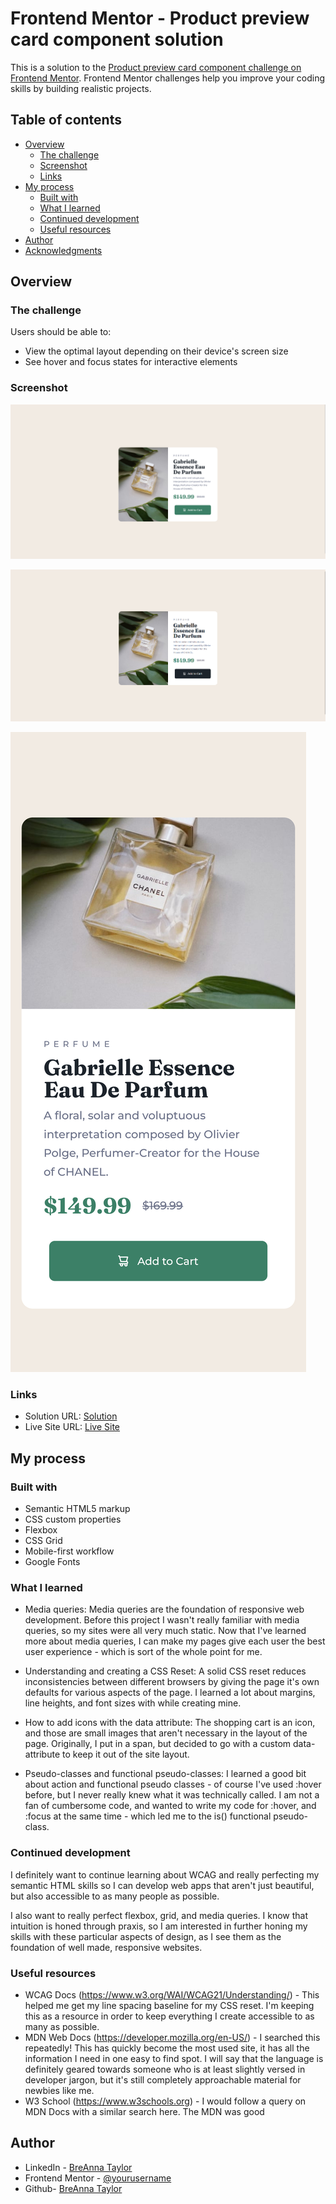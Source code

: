 # Frontend Mentor - Product preview card component solution

This is a solution to the [Product preview card component challenge on Frontend Mentor](https://www.frontendmentor.io/challenges/product-preview-card-component-GO7UmttRfa). Frontend Mentor challenges help you improve your coding skills by building realistic projects.

## Table of contents

- [Overview](#overview)
  - [The challenge](#the-challenge)
  - [Screenshot](#screenshot)
  - [Links](#links)
- [My process](#my-process)
  - [Built with](#built-with)
  - [What I learned](#what-i-learned)
  - [Continued development](#continued-development)
  - [Useful resources](#useful-resources)
- [Author](#author)
- [Acknowledgments](#acknowledgments)

## Overview

### The challenge

Users should be able to:

- View the optimal layout depending on their device's screen size
- See hover and focus states for interactive elements

### Screenshot

![Desktop Screenshot](./final_design/final_%20desktop_image.png)

![Active Screenshot](./final_design/final_desktop_active.png)

![Mobile Screenshot](./final_design/final_mobile_image.png)

### Links

- Solution URL: [Solution](https://github.com/breannataylor/frontendmentor_product_preview_card_component)
- Live Site URL: [Live Site](https://breannataylor.github.io/frontendmentor_product_preview_card_component/)

## My process

### Built with

- Semantic HTML5 markup
- CSS custom properties
- Flexbox
- CSS Grid
- Mobile-first workflow
- Google Fonts

### What I learned

- Media queries: Media queries are the foundation of responsive web development. Before this project I wasn't really familiar with media queries, so my sites were all very much static. Now that I've learned more about media queries, I can make my pages give each user the best user experience - which is sort of the whole point for me.

- Understanding and creating a CSS Reset: A solid CSS reset reduces inconsistencies between different browsers by giving the page it's own defaults for various aspects of the page. I learned a lot about margins, line heights, and font sizes with while creating mine.

- How to add icons with the data attribute: The shopping cart is an icon, and those are small images that aren't necessary in the layout of the page. Originally, I put in a span, but decided to go with a custom data- attribute to keep it out of the site layout.

- Pseudo-classes and functional pseudo-classes: I learned a good bit about action and functional pseudo classes - of course I've used :hover before, but I never really knew what it was technically called. I am not a fan of cumbersome code, and wanted to write my code for :hover, and :focus at the same time - which led me to the is() functional pseudo-class.

### Continued development

I definitely want to continue learning about WCAG and really perfecting my semantic HTML skills so I can develop web apps that aren't just beautiful, but also accessible to as many people as possible.

I also want to really perfect flexbox, grid, and media queries. I know that intuition is honed through praxis, so I am interested in further honing my skills with these particular aspects of design, as I see them as the foundation of well made, responsive websites.

### Useful resources

- WCAG Docs (https://www.w3.org/WAI/WCAG21/Understanding/) - This helped me get my line spacing baseline for my CSS reset. I'm keeping this as a resource in order to keep everything I create accessible to as many as possible.
- MDN Web Docs (https://developer.mozilla.org/en-US/) - I searched this repeatedly! This has quickly become the most used site, it has all the information I need in one easy to find spot. I will say that the language is definitely geared towards someone who is at least slightly versed in developer jargon, but it's still completely approachable material for newbies like me.
- W3 School (https://www.w3schools.org) - I would follow a query on MDN Docs with a similar search here. The MDN was good

## Author

- LinkedIn - [BreAnna Taylor](https://www.linkedin.com/in/breanna-taylor-841468155/)
- Frontend Mentor - [@yourusername](https://www.frontendmentor.io/profile/yourusername)
- Github- [BreAnna Taylor](https://github.com/breannataylor)
